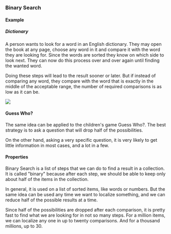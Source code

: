 ### Binary Search

#### Example

##### Dictionary

A person wants to look for a word in an English dictionary.
They may open the book at any page, choose any word in it and compare it
with the word they are looking for. Since the words are sorted they know on
which side to look next. They can now do this process over and over again until
finding the wanted word.

Doing these steps will lead to the result sooner or later. But if
instead of comparing any word, they compare with the word that is
exactly in the middle of the acceptable range, the number of required
comparisons is as low as it can be.

![](01-01-binary-search.horse.png)

#### Guess Who?

The same idea can be applied to the children's game Guess Who?. The
best strategy is to ask a question that will drop half of the
possibilities.

On the other hand, asking a very specific question, it is very likely to get
little information in most cases, and a lot in a few.

#### Properties

Binary Search is a list of steps that we can do to find a result in a
collection. It is called "binary" because after each step, we should be able to
keep only about half of the items in the collection.

In general, it is used on a list of sorted items, like words or numbers.
But the same idea can be used any time we want to localize something, and we
can reduce half of the possible results at a time.

Since half of the possibilities are dropped after each comparison, it is
pretty fast to find what we are looking for in not so many steps. For a million
items, we can localize any one in up to twenty comparisons. And for a
thousand millions, up to 30.
